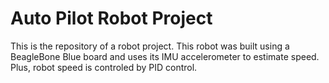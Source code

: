 # Auto Pilot Robot Project

This is the repository of a robot project. This robot was built using a BeagleBone Blue board and uses its IMU accelerometer to estimate speed. Plus, robot speed is controled by PID control.

